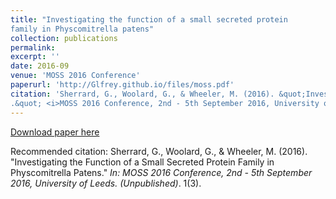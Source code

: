 ```yaml
---
title: "Investigating the function of a small secreted protein
family in Physcomitrella patens"
collection: publications
permalink: 
excerpt: ''
date: 2016-09
venue: 'MOSS 2016 Conference'
paperurl: 'http://Glfrey.github.io/files/moss.pdf'
citation: 'Sherrard, G., Woolard, G., & Wheeler, M. (2016). &quot;Investigating the Function of a Small Secreted Protein Family in Physcomitrella Patens
.&quot; <i>MOSS 2016 Conference, 2nd - 5th September 2016, University of Leeds</i>. 1(3).'
---
```


[Download paper here](http://Glfrey.github.io/files/moss.pdf)

Recommended citation: Sherrard, G., Woolard, G., & Wheeler, M. (2016). "Investigating the Function of a Small Secreted Protein Family in Physcomitrella Patens." <i>In: MOSS 2016 Conference, 2nd - 5th September 2016, University of Leeds. (Unpublished)</i>. 1(3).

